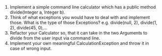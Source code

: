 1. Implement a simple command line calculator which has a public method divide(Integer a, Integer  b).
2. Think of what exceptions you would have to deal with and implement those. What is the type of those Exceptions?
   e.g. divide(null, 2), divide(1, 2), divide(45, 0),...
3. Refactor your Calculator so, that it can take in the two Arguments to divide from the user input via command line. 
4. Implement your own meaningful CalculationException and throw it in case of wrong input.